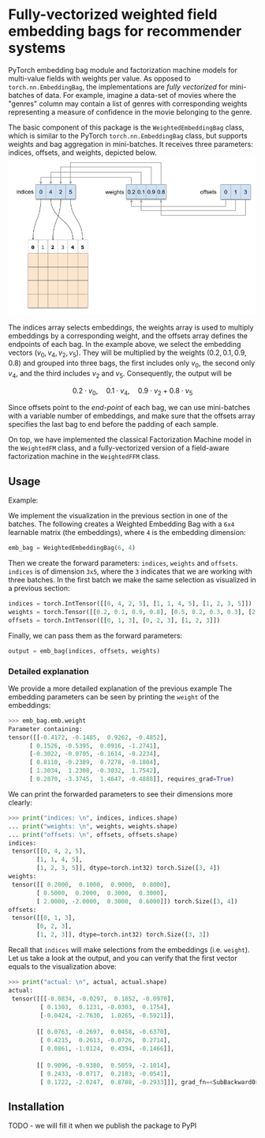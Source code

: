 # Fully-vectorized weighted field embedding bags for recommender systems
PyTorch embedding bag module and factorization machine models for multi-value fields with weights per value. As opposed to `torch.nn.EmbeddingBag`, the implementations are *fully vectorized* for mini-batches of data. For example, imagine a data-set of movies where the "genres" column may contain a list of genres with corresponding weights representing a measure of confidence in the movie belonging to the genre.

The basic component of this package is the `WeightedEmbeddingBag` class, which is similar to the PyTorch `torch.nn.EmbeddingBag` class, but supports weights and bag aggregation in mini-batches. It receives three parameters: indices, offsets, and weights, depicted below.
![WeightedEmbeddingBag](doc/weighted_embedding_bag.png)

The indices array selects embeddings, the weights array is used to multiply embeddings by a corresponding weight, and the offsets array defines the endpoints of each bag. In the example above, we select the embedding vectors $(v_0, v_4, v_2, v_5)$. They will be multiplied by the weights $(0.2, 0.1, 0.9, 0.8)$ and grouped into three bags, the first includes only $v_0$, the second only $v_4$, and the third includes $v_2$ and $v_5$. Consequently, the output will be

$$
0.2 \cdot v_0,\quad 0.1 \cdot v_4,\quad 0.9 \cdot v_2 + 0.8 \cdot v_5
$$

Since offsets point to the _end-point_ of each bag, we can use mini-batches with a variable number of embeddings, and make sure that the offsets array specifies the last bag to end before the padding of each sample.

On top, we have implemented the classical Factorization Machine model in the `WeightedFM` class, and a fully-vectorized version of a field-aware factorization machine in the `WeightedFFM` class.

## Usage
Example:

We implement the visualization in the previous section in one of the batches. The following creates a Weighted Embedding Bag with a ```6x4``` learnable matrix (the embeddings), where ```4``` is the embedding dimension:
```python
emb_bag = WeightedEmbeddingBag(6, 4)  
  ```
Then we create the forward parameters: ```indices```, ```weights``` and ```offsets```. ```indices``` is of dimension ```3x5```, where the ```3``` indicates that we are working with three batches. In the first batch we make the same selection as visualized in a previous section:
```python
indices = torch.IntTensor([[0, 4, 2, 5], [1, 1, 4, 5], [1, 2, 3, 5]])  
weights = torch.Tensor([[0.2, 0.1, 0.9, 0.8], [0.5, 0.2, 0.3, 0.3], [2., -2., 0.3, 0.6]])  
offsets = torch.IntTensor([[0, 1, 3], [0, 2, 3], [1, 2, 3]])
```
Finally, we can pass them as the forward parameters:
```python
output = emb_bag(indices, offsets, weights)  
```

### Detailed explanation
We provide a more detailed explanation of the previous example
  The embedding parameters can be seen by printing the  ```weight``` of the embeddings:
  ```python
  >>> emb_bag.emb.weight
  Parameter containing:
tensor([[-0.4172, -0.1485,  0.9262, -0.4852],
        [ 0.1526, -0.5395,  0.0916, -1.2741],
        [-0.3022, -0.0705, -0.1614, -0.2234],
        [ 0.8110, -0.2389,  0.7278, -0.1804],
        [ 1.3034,  1.2308, -0.3032,  1.7542],
        [ 0.2870, -3.3745,  1.4647, -0.4888]], requires_grad=True)
  ```
  We can print the forwarded parameters to see their dimensions more clearly:
```python 
>>> print("indices: \n", indices, indices.shape)  
... print("weights: \n", weights, weights.shape)  
... print("offsets: \n", offsets, offsets.shape)
indices: 
 tensor([[0, 4, 2, 5],
        [1, 1, 4, 5],
        [1, 2, 3, 5]], dtype=torch.int32) torch.Size([3, 4])
weights: 
 tensor([[ 0.2000,  0.1000,  0.9000,  0.8000],
        [ 0.5000,  0.2000,  0.3000,  0.3000],
        [ 2.0000, -2.0000,  0.3000,  0.6000]]) torch.Size([3, 4])
offsets: 
 tensor([[0, 1, 3],
        [0, 2, 3],
        [1, 2, 3]], dtype=torch.int32) torch.Size([3, 3])
```
Recall that ```indices``` will make selections from the embeddings (i.e. ```weight```). Let us take a look at the output, and you can verify that the first vector equals to the visualization above:
```python
>>> print("actual: \n", actual, actual.shape)
actual: 
 tensor([[[-0.0834, -0.0297,  0.1852, -0.0970],
         [ 0.1303,  0.1231, -0.0303,  0.1754],
         [-0.0424, -2.7630,  1.0265, -0.5921]],

        [[ 0.0763, -0.2697,  0.0458, -0.6370],
         [ 0.4215,  0.2613, -0.0726,  0.2714],
         [ 0.0861, -1.0124,  0.4394, -0.1466]],

        [[ 0.9096, -0.9380,  0.5059, -2.1014],
         [ 0.2433, -0.0717,  0.2183, -0.0541],
         [ 0.1722, -2.0247,  0.8788, -0.2933]]], grad_fn=<SubBackward0>) torch.Size([3, 3, 4])
```

## Installation
TODO - we will fill it when we publish the package to PyPI
